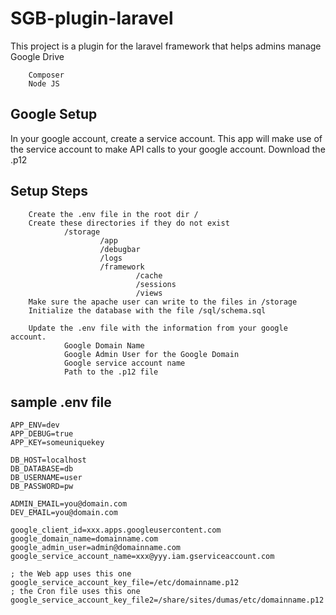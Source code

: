 # SGB-plugin-laravel
This project is a plugin for the laravel framework that helps admins manage Google Drive

        Composer
        Node JS

## Google Setup
In your google account, create a service account.  This app will make use of the service account to make API calls to your google account.  Download the .p12

## Setup Steps
        Create the .env file in the root dir /
        Create these directories if they do not exist
                /storage
                        /app
                        /debugbar
                        /logs
                        /framework 
                                /cache
                                /sessions
                                /views
        Make sure the apache user can write to the files in /storage
        Initialize the database with the file /sql/schema.sql
         
        Update the .env file with the information from your google account.
                Google Domain Name
                Google Admin User for the Google Domain
                Google service account name
                Path to the .p12 file


## sample .env file
	APP_ENV=dev
	APP_DEBUG=true
	APP_KEY=someuniquekey

	DB_HOST=localhost
	DB_DATABASE=db
	DB_USERNAME=user
	DB_PASSWORD=pw

	ADMIN_EMAIL=you@domain.com
	DEV_EMAIL=you@domain.com

	google_client_id=xxx.apps.googleusercontent.com
	google_domain_name=domainname.com
	google_admin_user=admin@domainname.com
	google_service_account_name=xxx@yyy.iam.gserviceaccount.com

	; the Web app uses this one
	google_service_account_key_file=/etc/domainname.p12
	; the Cron file uses this one
	google_service_account_key_file2=/share/sites/dumas/etc/domainname.p12
